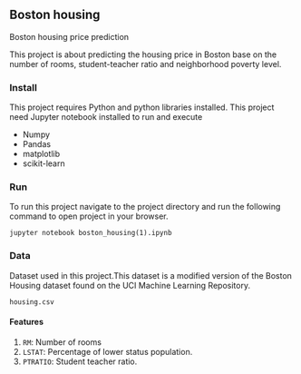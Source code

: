 ## Boston housing ##

Boston housing price prediction

This project is about predicting the housing price in Boston base on the number of rooms,
student-teacher ratio and neighborhood poverty level.

### Install ###

  This project requires Python and python libraries installed. This project need Jupyter notebook installed to run and execute
  * Numpy
  * Pandas
  * matplotlib
  * scikit-learn

### Run ###

  To run this project navigate to the project directory and run the following command to open project in your browser.

  `jupyter notebook boston_housing(1).ipynb`

### Data ###
  Dataset used in this project.This dataset is a modified version of the Boston Housing dataset found on the UCI Machine Learning Repository.

  `housing.csv`

#### Features ####

  1. `RM`: Number of rooms
  2. `LSTAT`: Percentage of lower status population.
  3. `PTRATIO`: Student teacher ratio.
